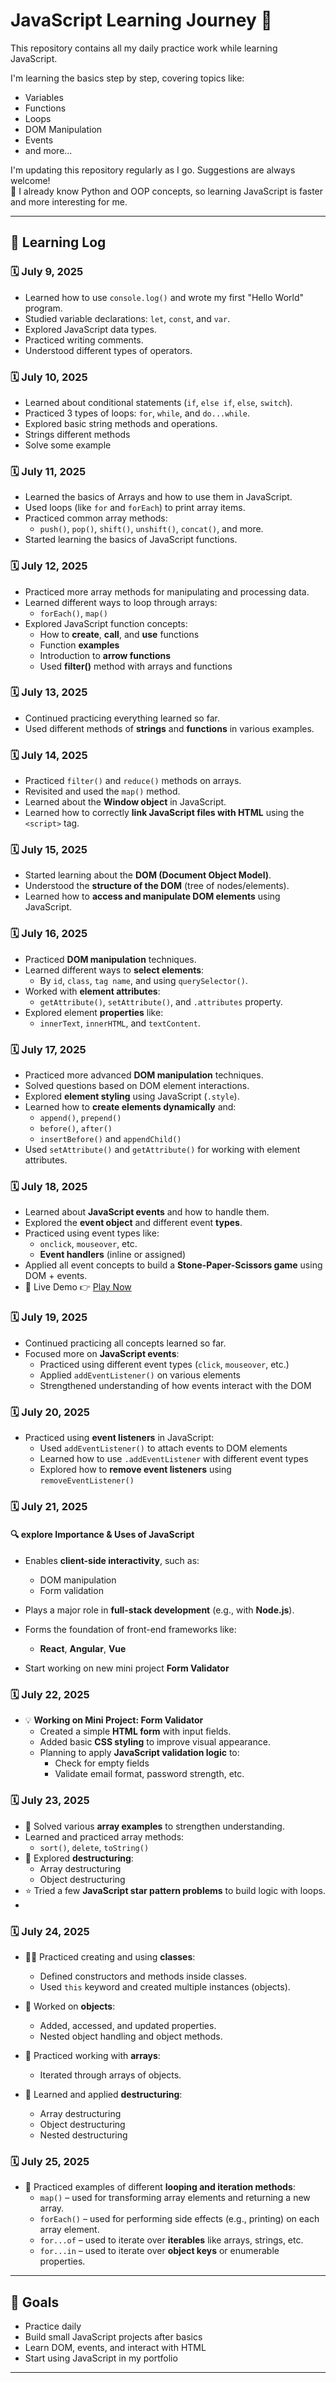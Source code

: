 # JavaScript Learning Journey 🚀

This repository contains all my daily practice work while learning JavaScript.

I'm learning the basics step by step, covering topics like:
- Variables
- Functions
- Loops
- DOM Manipulation
- Events
- and more...

I'm updating this repository regularly as I go. Suggestions are always welcome!  
🧠 I already know Python and OOP concepts, so learning JavaScript is faster and more interesting for me.

---

## 📅 Learning Log

### 🗓️ July 9, 2025
- Learned how to use `console.log()` and wrote my first "Hello World" program.
- Studied variable declarations: `let`, `const`, and `var`.
- Explored JavaScript data types.
- Practiced writing comments.
- Understood different types of operators.

### 🗓️ July 10, 2025
- Learned about conditional statements (`if`, `else if`, `else`, `switch`).
- Practiced 3 types of loops: `for`, `while`, and `do...while`.
- Explored basic string methods and operations.
- Strings different methods
- Solve some example

### 🗓️ July 11, 2025
- Learned the basics of Arrays and how to use them in JavaScript.
- Used loops (like `for` and `forEach`) to print array items.
- Practiced common array methods:
  - `push()`, `pop()`, `shift()`, `unshift()`, `concat()`, and more.
- Started learning the basics of JavaScript functions.

### 🗓️ July 12, 2025
- Practiced more array methods for manipulating and processing data.
- Learned different ways to loop through arrays:
  - `forEach()`, `map()`
- Explored JavaScript function concepts:
  - How to **create**, **call**, and **use** functions
  - Function **examples**
  - Introduction to **arrow functions**
  - Used **filter()** method with arrays and functions

### 🗓️ July 13, 2025
- Continued practicing everything learned so far.
- Used different methods of **strings** and **functions** in various examples.

### 🗓️ July 14, 2025
- Practiced `filter()` and `reduce()` methods on arrays.
- Revisited and used the `map()` method.
- Learned about the **Window object** in JavaScript.
- Learned how to correctly **link JavaScript files with HTML** using the `<script>` tag.

### 🗓️ July 15, 2025
- Started learning about the **DOM (Document Object Model)**.
- Understood the **structure of the DOM** (tree of nodes/elements).
- Learned how to **access and manipulate DOM elements** using JavaScript.

### 🗓️ July 16, 2025
- Practiced **DOM manipulation** techniques.
- Learned different ways to **select elements**:
  - By `id`, `class`, `tag name`, and using `querySelector()`.
- Worked with **element attributes**:
  - `getAttribute()`, `setAttribute()`, and `.attributes` property.
- Explored element **properties** like:
  - `innerText`, `innerHTML`, and `textContent`.

### 🗓️ July 17, 2025
- Practiced more advanced **DOM manipulation** techniques.
- Solved questions based on DOM element interactions.
- Explored **element styling** using JavaScript (`.style`).
- Learned how to **create elements dynamically** and:
  - `append()`, `prepend()`
  - `before()`, `after()`
  - `insertBefore()` and `appendChild()`
- Used `setAttribute()` and `getAttribute()` for working with element attributes.

### 🗓️ July 18, 2025
- Learned about **JavaScript events** and how to handle them.
- Explored the **event object** and different event **types**.
- Practiced using event types like:
  - `onclick`, `mouseover`, etc.
  - **Event handlers** (inline or assigned)
- Applied all event concepts to build a **Stone-Paper-Scissors game** using DOM + events.
- 🔗 Live Demo
👉 [Play Now](https://stonepaperscissorjs.vercel.app/) 


### 🗓️ July 19, 2025
- Continued practicing all concepts learned so far.
- Focused more on **JavaScript events**:
  - Practiced using different event types (`click`, `mouseover`, etc.)
  - Applied `addEventListener()` on various elements
  - Strengthened understanding of how events interact with the DOM

### 🗓️ July 20, 2025
- Practiced using **event listeners** in JavaScript:
  - Used `addEventListener()` to attach events to DOM elements
  - Learned how to use `.addEventListener` with different event types
  - Explored how to **remove event listeners** using `removeEventListener()`
 
### 🗓️ July 21, 2025
#### 🔍  explore Importance & Uses of JavaScript
   -   Enables **client-side interactivity**, such as:
       - DOM manipulation
       - Form validation
   - Plays a major role in **full-stack development** (e.g., with **Node.js**).
   - Forms the foundation of front-end frameworks like:
      - **React**, **Angular**, **Vue**

- Start working on new mini project  **Form Validator**

### 🗓️ July 22, 2025

- 💡 **Working on Mini Project: Form Validator**
  - Created a simple **HTML form** with input fields.
  - Added basic **CSS styling** to improve visual appearance.
  - Planning to apply **JavaScript validation logic** to:
    - Check for empty fields
    - Validate email format, password strength, etc.

### 🗓️ July 23, 2025

- 🧠 Solved various **array examples** to strengthen understanding.
- Learned and practiced array methods:
  - `sort()`, `delete`, `toString()`
- 🧩 Explored **destructuring**:
  - Array destructuring
  - Object destructuring
- ⭐ Tried a few **JavaScript star pattern problems** to build logic with loops.
- 
### 🗓️ July 24, 2025
- 👩‍💻 Practiced creating and using **classes**:
  - Defined constructors and methods inside classes.
  - Used `this` keyword and created multiple instances (objects).
- 🧱 Worked on **objects**:
  - Added, accessed, and updated properties.
  - Nested object handling and object methods.
- 🔄 Practiced working with **arrays**:
  - Iterated through arrays of objects.

- 🧩 Learned and applied **destructuring**:
  - Array destructuring
  - Object destructuring
  - Nested destructuring

### 🗓️ July 25, 2025

- 🔁 Practiced examples of different **looping and iteration methods**:
  - `map()` – used for transforming array elements and returning a new array.
  - `forEach()` – used for performing side effects (e.g., printing) on each array element.
  - `for...of` – used to iterate over **iterables** like arrays, strings, etc.
  - `for...in` – used to iterate over **object keys** or enumerable properties.
---


## 🌟 Goals

- Practice daily
- Build small JavaScript projects after basics
- Learn DOM, events, and interact with HTML
- Start using JavaScript in my portfolio

---

